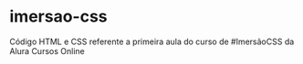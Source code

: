 # imersao-css
Código HTML e CSS referente a primeira aula do curso de #ImersãoCSS da Alura Cursos Online
